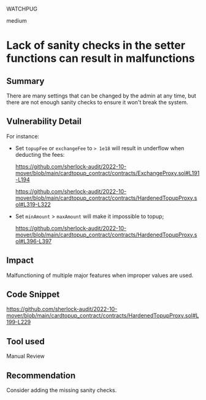 WATCHPUG

medium

# Lack of sanity checks in the setter functions can result in malfunctions

## Summary

There are many settings that can be changed by the admin at any time, but there are not enough sanity checks to ensure it won't break the system.

## Vulnerability Detail

For instance:

- Set `topupFee` or `exchangeFee` to `> 1e18` will result in underflow when deducting the fees:
    
    https://github.com/sherlock-audit/2022-10-mover/blob/main/cardtopup_contract/contracts/ExchangeProxy.sol#L191-L194

    https://github.com/sherlock-audit/2022-10-mover/blob/main/cardtopup_contract/contracts/HardenedTopupProxy.sol#L319-L322

- Set `minAmount` > `maxAmount` will make it impossible to topup;

    https://github.com/sherlock-audit/2022-10-mover/blob/main/cardtopup_contract/contracts/HardenedTopupProxy.sol#L396-L397

## Impact

Malfunctioning of multiple major features when improper values are used.

## Code Snippet

https://github.com/sherlock-audit/2022-10-mover/blob/main/cardtopup_contract/contracts/HardenedTopupProxy.sol#L199-L229

## Tool used

Manual Review

## Recommendation

Consider adding the missing sanity checks.